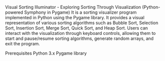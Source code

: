 Visual Sorting Illuminator - Exploring Sorting Through Visualization (Python-powered Symphony in Pygame) It is a sorting visualizer program implemented in Python using the Pygame library. It provides a visual representation of various sorting algorithms such as Bubble Sort, Selection Sort, Insertion Sort, Merge Sort, Quick Sort, and Heap Sort. Users can interact with the visualization through keyboard controls, allowing them to start and pause/resume sorting algorithms, generate random arrays, and exit the program.

Prerequisites Python 3.x Pygame library

